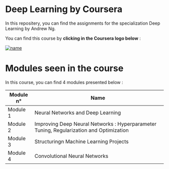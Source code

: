 # Deep Learning by Coursera
In this repositery, you can find the assignments for the specialization Deep Learning by Andrew Ng. 

You can find this course by **clicking in the Coursera logo below** :   

[![name](https://64.media.tumblr.com/92a71d62ace9940f8ddd540400444fc4/tumblr_inline_mppo32jFBC1qz4rgp.png)](https://www.coursera.org/specializations/deep-learning)  



# Modules seen in the course

In this course, you can find 4 modules presented below :


| Module n°  | Name |
| ------------- | ------------- |
| Module 1 | Neural Networks and Deep Learning   |
| Module 2 | Improving Deep Neural Networks : Hyperparameter Tuning, Regularization and Optimization  |
| Module 3 | Structuringn Machine Learning Projects |
| Module 4 | Convolutional Neural Networks |
